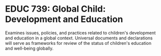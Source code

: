 # EDUC 739: Global Child: Development and Education

Examines issues, policies, and practices related to children's development and education in a global context. Universal documents and declarations will serve as frameworks for review of the status of children's education and well-being globally.